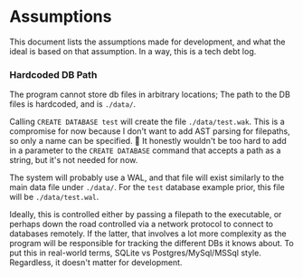 # Assumptions

This document lists the assumptions made for development, and what the ideal is based on that assumption. In a way, this is a tech debt log.

### Hardcoded DB Path

The program cannot store db files in arbitrary locations; The path to the DB files is hardcoded, and is `./data/`.

Calling `CREATE DATABASE test` will create the file `./data/test.wak`. This is a compromise for now because I don't want to add AST parsing for filepaths, so only a name can be specified. 🙂 It honestly wouldn't be too hard to add in a parameter to the `CREATE DATABASE` command that accepts a path as a string, but it's not needed for now.

The system will probably use a WAL, and that file will exist similarly to the main data file under `./data/`. For the `test` database example prior, this file will be `./data/test.wal`.

Ideally, this is controlled either by passing a filepath to the executable, or perhaps down the road controlled via a network protocol to connect to databases remotely. If the latter, that involves a lot more complexity as the program will be responsible for tracking the different DBs it knows about. To put this in real-world terms, SQLite vs Postgres/MySql/MSSql style. Regardless, it doesn't matter for development.
